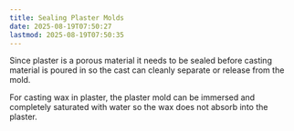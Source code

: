 ```yaml
---
title: Sealing Plaster Molds
date: 2025-08-19T07:50:27
lastmod: 2025-08-19T07:50:35
---
```


Since plaster is a porous material it needs to be sealed before casting material is poured in so the cast can cleanly separate or release from the mold.

For casting wax in plaster, the plaster mold can be immersed and completely saturated with water so the wax does not absorb into the plaster.
